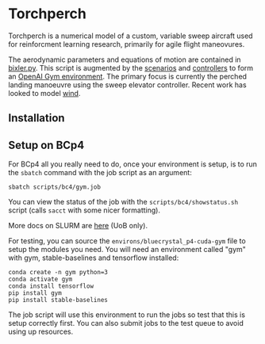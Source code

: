 
# Torchperch

Torchperch is a numerical model of a custom, variable sweep aircraft used for reinforcment learning research, primarily for agile flight maneovures.

The aerodynamic parameters and equations of motion are contained in [bixler.py](../master/bixler/bixler.py). This script is augmented by the [scenarios](../master/scenarios/) and [controllers](../master/controllers/) to form an [OpenAI Gym environment](../master/gym-bixler/gym_bixler/envs/bixler_env.py). The primary focus is currently the perched landing manoeuvre using the sweep elevator controller. Recent work has looked to model [wind](../master/wind/).

## Installation

## Setup on BCp4

For BCp4 all you really need to do, once your environment is setup, is to run the `sbatch` command
with the job script as an argument:

    sbatch scripts/bc4/gym.job

You can view the status of the job with the `scripts/bc4/showstatus.sh` script (calls `sacct` with
some nicer formatting).

More docs on SLURM are [here](https://www.acrc.bris.ac.uk/protected/bc4-docs/index.html) (UoB only).

For testing, you can source the `environs/bluecrystal_p4-cuda-gym` file to setup the modules you need.
You will need an environment called "gym" with gym, stable-baselines and tensorflow installed:

    conda create -n gym python=3
    conda activate gym
	conda install tensorflow
	pip install gym
	pip install stable-baselines

The job script will use this environment to run the jobs so test that this is setup correctly first.
You can also submit jobs to the test queue to avoid using up resources.

